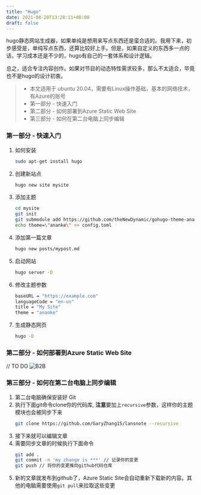 ```yaml
---
title: "Hugo"
date: 2021-08-28T13:28:11+08:00
draft: false
---
```


hugo静态网站生成器，如果单纯是想用来写点东西还是蛮合适的。我用下来，初步感受是，单纯写点东西，还算比较好上手。但是，如果自定义的东西多一点的话，学习成本还是不少的，hugo有自己的一套体系和设计逻辑。

总之，适合专注内容创作。如果对节目的动态特性需求较多，那么不太适合，毕竟也不是hugo的设计初衷。


> - 本文适用于 ubuntu 20.04，需要有Linux操作基础，基本的网络技术，有Azure的账号
> - 第一部分 - 快速入门
> - 第二部分 - 如何部署到Azure Static Web Site
> - 第三部分 - 如何在第二台电脑上同步编辑

### 第一部分 - 快速入门
1. 如何安装
    ```bash
    sudo apt-get install hugo
    ```
2. 创建新站点
    ```bash
    hugo new site mysite
    ```
3. 添加主题
    ```bash
    cd mysite
    git init
    git submodule add https://github.com/theNewDynamic/gohugo-theme-ananke.git themes/ananke
    echo theme=\"ananke\" >> config.toml
    ```
4. 添加第一篇文章
   ```bash
   hugo new posts/mypost.md
   ```
5. 启动网站
    ```bash
    hugo server -D
    ```
6. 修改主题参数
    ```bash
    baseURL = "https://example.com"
    languageCode = "en-us"
    title = "My Site"
    theme = "ananke"
    ```
7. 生成静态网页
    ```bash
    hugo -D
    ```

### 第二部分 - 如何部署到Azure Static Web Site
// TO DO
![B2B](/azure_b2b_auth_flow.jpg "Azure B2B auth flow")


### 第三部分 - 如何在第二台电脑上同步编辑
1. 第二台电脑确保安装好 Git
2. 执行下面git命令clone你的代码库, **注意**要加上`recursive`参数，这样你的主题模块也会被同步下来 
    ```bash
    git clone https://github.com/GaryZhang15/lansnote --recursive
    ```
3. 接下来就可以编辑文章
4. 需要同步文章的时候执行下面命令
    ```bash
    git add .
    git commit -m 'my change is ***' // 记录你的变更
    git push // 将你的变更推向github代码仓库
    ```
5. 新的文章就发布到github了，Azure Static Site会自动重新下载新的内容。其他的电脑需要使用`git pull`来拉取这些变更
